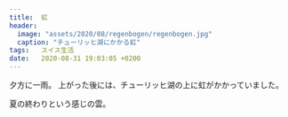 ```yaml
---
title:  虹
header:
  image: "assets/2020/08/regenbogen/regenbogen.jpg"
  caption: "チューリッヒ湖にかかる虹"
tags:	スイス生活
date:	2020-08-31 19:03:05 +0200
---
```

夕方に一雨。
上がった後には、チューリッヒ湖の上に虹がかかっていました。

夏の終わりという感じの雲。
